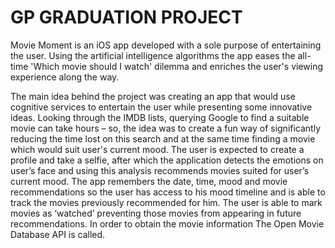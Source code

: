 # GP GRADUATION PROJECT
Movie Moment is an iOS app developed with a sole purpose of entertaining the user. Using the artificial intelligence algorithms the app eases the all-time 'Which movie should I watch' dilemma and enriches the user's viewing experience along the way.

The main idea behind the project was creating an app that would use cognitive services to entertain the user while presenting some innovative ideas. Looking through the IMDB lists, querying Google to find a suitable movie can take hours – so, the idea was to create a fun way of significantly reducing the time lost on this search and at the same time finding a movie which would suit user's current mood. The user is expected to create a profile and take a selfie, after which the application detects the emotions on user’s face and using this analysis recommends movies suited for user’s current mood. The app remembers the date, time, mood and movie recommendations so the user has access to his mood timeline and is able to track the movies previously recommended for him. The user is able to mark movies as ‘watched’ preventing those movies from appearing in future recommendations. 
In order to obtain the movie information The Open Movie Database API is called.

